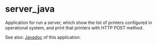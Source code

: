 # server_java

Application for run a server, which show the list of printers configured in operational system, and print that printers 
with HTTP POST method.

See also: <a href="https://github.com/AsonCS/server_java/raw/master/lib/javadoc.zip">Javadoc</a> of this application.

